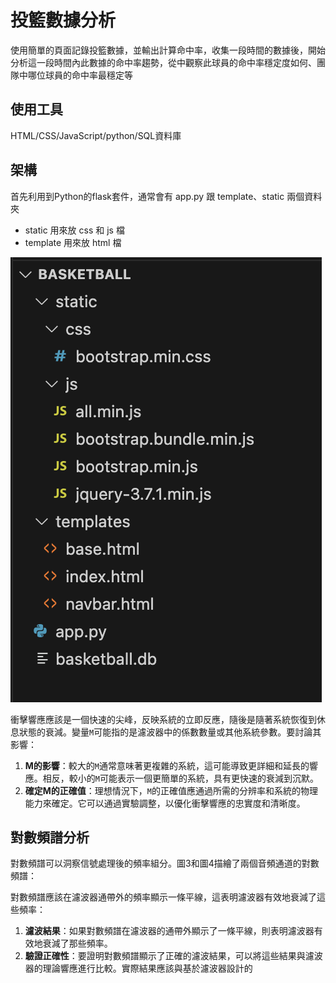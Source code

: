 # 投籃數據分析
使用簡單的頁面記錄投籃數據，並輸出計算命中率，收集一段時間的數據後，開始分析這一段時間內此數據的命中率趨勢，從中觀察此球員的命中率穩定度如何、團隊中哪位球員的命中率最穩定等
## 使用工具
HTML/CSS/JavaScript/python/SQL資料庫
## 架構
首先利用到Python的flask套件，通常會有 app.py 跟 template、static 兩個資料夾
* static 用來放 css 和 js 檔
* template 用來放 html 檔

![目前框架](image/i_1.png)



衝擊響應應該是一個快速的尖峰，反映系統的立即反應，隨後是隨著系統恢復到休息狀態的衰減。變量`M`可能指的是濾波器中的係數數量或其他系統參數。要討論其影響：

1. **M的影響**：較大的`M`通常意味著更複雜的系統，這可能導致更詳細和延長的響應。相反，較小的`M`可能表示一個更簡單的系統，具有更快速的衰減到沉默。
2. **確定M的正確值**：理想情況下，`M`的正確值應通過所需的分辨率和系統的物理能力來確定。它可以通過實驗調整，以優化衝擊響應的忠實度和清晰度。

## 對數頻譜分析

對數頻譜可以洞察信號處理後的頻率組分。圖3和圖4描繪了兩個音頻通道的對數頻譜：


對數頻譜應該在濾波器通帶外的頻率顯示一條平線，這表明濾波器有效地衰減了這些頻率：

1. **濾波結果**：如果對數頻譜在濾波器的通帶外顯示了一條平線，則表明濾波器有效地衰減了那些頻率。
2. **驗證正確性**：要證明對數頻譜顯示了正確的濾波結果，可以將這些結果與濾波器的理論響應進行比較。實際結果應該與基於濾波器設計的
